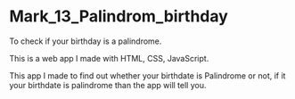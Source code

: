 # Mark_13_Palindrom_birthday
To check if your birthday is a palindrome.

This is a web app I made with HTML, CSS, JavaScript. 

This app I made to find out whether your birthdate is Palindrome or not, if it your birthdate is palindrome than the app will tell you.
